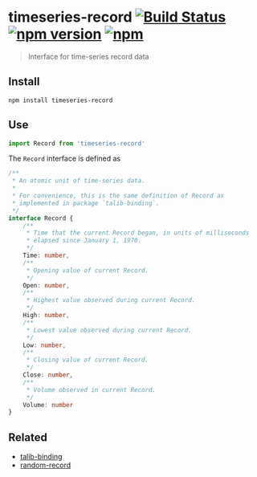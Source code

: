 # timeseries-record [![Build Status](https://travis-ci.org/strong-roots-capital/timeseries-record.svg?branch=master)](https://travis-ci.org/strong-roots-capital/timeseries-record) [![npm version](https://img.shields.io/npm/v/timeseries-record.svg)](https://npmjs.org/package/timeseries-record) [![npm](https://img.shields.io/npm/dt/timeseries-record.svg)](https://www.npmjs.com/package/timeseries-record)

> Interface for time-series record data

## Install

``` shell
npm install timeseries-record
```

## Use

``` typescript
import Record from 'timeseries-record'
```

The `Record` interface is defined as

``` typescript
/**
 * An atomic unit of time-series data.
 *
 * For convenience, this is the same definition of Record as
 * implemented in package `talib-binding`.
 */
interface Record {
    /**
     * Time that the current Record began, in units of milliseconds
     * elapsed since January 1, 1970.
     */
    Time: number,
    /**
     * Opening value of current Record.
     */
    Open: number,
    /**
     * Highest value observed during current Record.
     */
    High: number,
    /**
     * Lowest value observed during current Record.
     */
    Low: number,
    /**
     * Closing value of current Record.
     */
    Close: number,
    /**
     * Volume observed in current Record.
     */
    Volume: number
}
```

## Related

- [talib-binding](https://github.com/acrazing/talib-binding-node)
- [random-record](https://github.com/strong-roots-capital/random-record)
